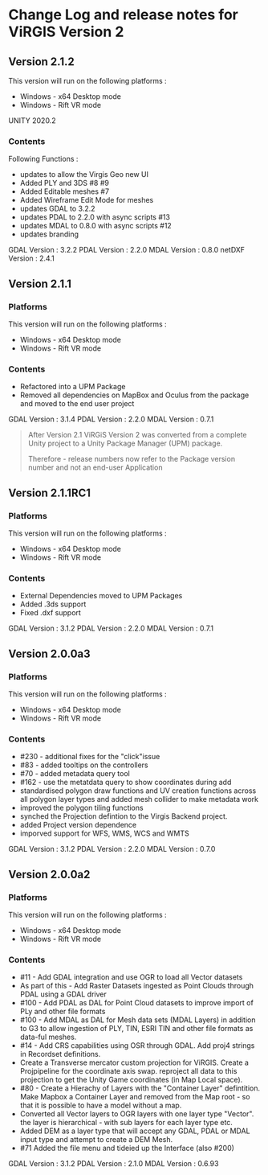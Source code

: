 # Change Log and release notes for ViRGIS Version 2

## Version 2.1.2

This version will run on the following platforms :

- Windows - x64 Desktop mode
- Windows - Rift VR mode

UNITY 2020.2

### Contents

Following Functions :

- updates to allow the Virgis Geo new UI
- Added PLY and 3DS #8 #9
- Added Editable meshes #7
- Added Wireframe Edit Mode for meshes
- updates GDAL to 3.2.2
- updates PDAL to 2.2.0 with async scripts #13
- updates MDAL to 0.8.0 with async scripts #12
- updates branding

GDAL Version : 3.2.2
PDAL Version : 2.2.0
MDAL Version : 0.8.0
netDXF Version : 2.4.1

## Version 2.1.1

### Platforms

This version will run on the following platforms :

- Windows - x64 Desktop mode
- Windows - Rift VR mode

### Contents

- Refactored into a UPM Package
- Removed all dependencies on MapBox and Oculus from the package and moved to the end user project

GDAL Version : 3.1.4
PDAL Version : 2.2.0
MDAL Version : 0.7.1

> After Version 2.1 ViRGiS Version 2 was converted from a complete Unity project
> to a Unity Package Manager (UPM) package.
>
> Therefore  - release numbers now refer to the Package version number and not an end-user
> Application


## Version 2.1.1RC1

### Platforms

This version will run on the following platforms :

- Windows - x64 Desktop mode
- Windows - Rift VR mode

### Contents

- External Dependencies moved to UPM Packages
- Added .3ds support
- Fixed .dxf support

GDAL Version : 3.1.2
PDAL Version : 2.2.0
MDAL Version : 0.7.1


## Version 2.0.0a3

### Platforms

This version will run on the following platforms :

- Windows - x64 Desktop mode
- Windows - Rift VR mode


### Contents

- #230 - additional fixes for the "click"issue
- #83 - added tooltips on the controllers
- #70 - added metadata query tool
- #162 - use the metatdata query to show coordinates during add
- standardised polygon draw functions and UV creation functions across all polygon layer types and added mesh collider to make metadata work 
- improved the polygon tiling functions
- synched the Projection defintion to the Virgis Backend project.
- added Project version dependence
- imporved support for WFS, WMS, WCS and WMTS

GDAL Version : 3.1.2
PDAL Version : 2.2.0
MDAL Version : 0.7.0

## Version 2.0.0a2

### Platforms

This version will run on the following platforms :

- Windows - x64 Desktop mode
- Windows - Rift VR mode


### Contents

- #11 - Add GDAL integration and use OGR to load all Vector datasets
- As part of this - Add Raster Datasets ingested as Point Clouds through PDAL using a GDAL driver
- #100 - Add PDAL as DAL for Point Cloud datasets to improve import of PLy and other file formats
- #100 - Add MDAL as DAL for Mesh data sets (MDAL Layers) in addition to G3 to allow ingestion of PLY, TIN, ESRI TIN and other file formats as data-ful meshes.
- #14 - Add CRS capabilities using OSR through GDAL. Add proj4 strings in Recordset definitions.
- Create a Transverse mercator custom projection for ViRGIS. Create a Projpipeline for the coordinate axis swap. reproject all data to this projection to get the Unity Game coordinates (in Map Local space).
- #80 - Create a Hierachy of Layers with the "Container Layer" defintition. Make Mapbox a Container Layer and removed from the Map root - so that it is possible to have a model without a map.
- Converted all Vector layers to OGR layers with one layer  type "Vector". the layer is hierarchical - with sub layers for each layer type etc.
- Added DEM as a layer type that will accept any GDAL, PDAL or MDAL input type and attempt to create a DEM Mesh.
- #71 Added the file menu and tideied up the Interface (also #200)

GDAL Version : 3.1.2
PDAL Version : 2.1.0
MDAL Version : 0.6.93
 
